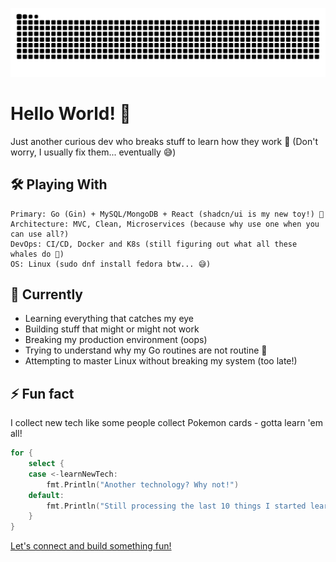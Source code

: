 ![snake gif](https://github.com/liju-github/liju-github/blob/output/github-snake-dark.svg)

# Hello World! 👋 

Just another curious dev who breaks stuff to learn how they work 🔨
(Don't worry, I usually fix them... eventually 😅)

## 🛠️ Playing With
```
Primary: Go (Gin) + MySQL/MongoDB + React (shadcn/ui is my new toy!) 🚀
Architecture: MVC, Clean, Microservices (because why use one when you can use all?)
DevOps: CI/CD, Docker and K8s (still figuring out what all these whales do 🐳)
OS: Linux (sudo dnf install fedora btw... 😅)
```

## 🌱 Currently
- Learning everything that catches my eye
- Building stuff that might or might not work
- Breaking my production environment (oops)
- Trying to understand why my Go routines are not routine 🤔
- Attempting to master Linux without breaking my system (too late!)

## ⚡ Fun fact
I collect new tech like some people collect Pokemon cards - gotta learn 'em all! 

```go
for {
    select {
    case <-learnNewTech:
        fmt.Println("Another technology? Why not!")
    default:
        fmt.Println("Still processing the last 10 things I started learning...")
    }
}
```

[Let's connect and build something fun!](https://instagram.com/lijuthomas__)

